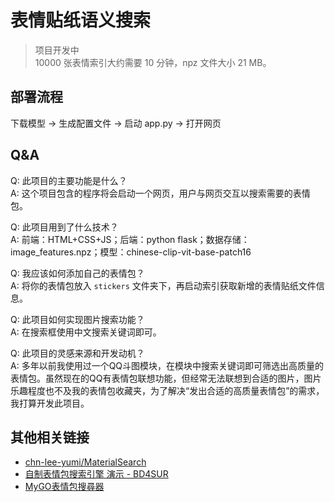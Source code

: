 # 表情贴纸语义搜索

> 项目开发中  
> 10000 张表情索引大约需要 10 分钟，npz 文件大小 21 MB。  

## 部署流程

下载模型 -> 生成配置文件 -> 启动 app.py -> 打开网页

## Q&A

Q: 此项目的主要功能是什么？  
A: 这个项目包含的程序将会启动一个网页，用户与网页交互以搜索需要的表情包。

Q: 此项目用到了什么技术？  
A: 前端：HTML+CSS+JS；后端：python flask；数据存储：image_features.npz；模型：chinese-clip-vit-base-patch16

Q: 我应该如何添加自己的表情包？  
A: 将你的表情包放入 `stickers` 文件夹下，再启动索引获取新增的表情贴纸文件信息。

Q: 此项目如何实现图片搜索功能？  
A: 在搜索框使用中文搜索关键词即可。

Q: 此项目的灵感来源和开发动机？  
A: 多年以前我使用过一个QQ斗图模块，在模块中搜索关键词即可筛选出高质量的表情包。虽然现在的QQ有表情包联想功能，但经常无法联想到合适的图片，图片乐趣程度也不及我的表情包收藏夹，为了解决“发出合适的高质量表情包”的需求，我打算开发此项目。

## 其他相关链接

- [chn-lee-yumi/MaterialSearch](https://github.com/chn-lee-yumi/MaterialSearch)
- [自制表情包搜索引擎 演示 - BD4SUR](https://www.bilibili.com/video/BV1vJ4m1e7MN)
- [MyGO表情包搜尋器](https://mygo.miyago9267.com/)
